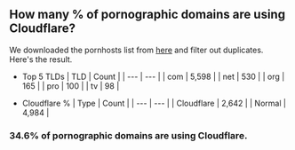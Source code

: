 ## How many % of pornographic domains are using Cloudflare?


We downloaded the pornhosts list from [here](https://mypdns.org/clefspeare13/pornhosts/-/raw/master/download_here/0.0.0.0/hosts) and filter out duplicates.
Here's the result.


[//]: # (start replacement)


- Top 5 TLDs
| TLD | Count |
| --- | --- |
| com | 5,598 |
| net | 530 |
| org | 165 |
| pro | 100 |
| tv | 98 |


- Cloudflare %
| Type | Count |
| --- | --- |
| Cloudflare | 2,642 |
| Normal | 4,984 |


### 34.6% of pornographic domains are using Cloudflare.